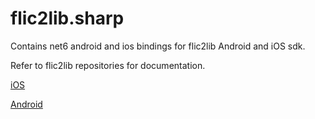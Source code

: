 # flic2lib.sharp

Contains net6 android and ios bindings for flic2lib Android and iOS sdk.

Refer to flic2lib repositories for documentation.

[iOS](https://github.com/50ButtonsEach/flic2lib-ios)

[Android](https://github.com/50ButtonsEach/flic2lib-android)
